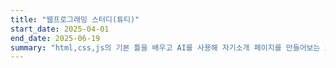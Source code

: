 ```yaml
---
title: "웹프로그래밍 스터디(튜티)"
start_date: 2025-04-01
end_date: 2025-06-19
summary: "html,css,js의 기본 틀을 배우고 AI를 사용해 자기소개 페이지를 만들어보는 스터디를 진행하였습니다. 새로운 언어와 기능을 배우느라 힘들었지만 그만큼 갑진 시간이었습니다."
---
```


